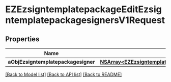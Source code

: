 # EZEzsigntemplatepackageEditEzsigntemplatepackagesignersV1Request

## Properties
Name | Type | Description | Notes
------------ | ------------- | ------------- | -------------
**aObjEzsigntemplatepackagesigner** | [**NSArray&lt;EZEzsigntemplatepackagesignerRequestCompound&gt;***](EZEzsigntemplatepackagesignerRequestCompound.md) |  | 

[[Back to Model list]](../README.md#documentation-for-models) [[Back to API list]](../README.md#documentation-for-api-endpoints) [[Back to README]](../README.md)


